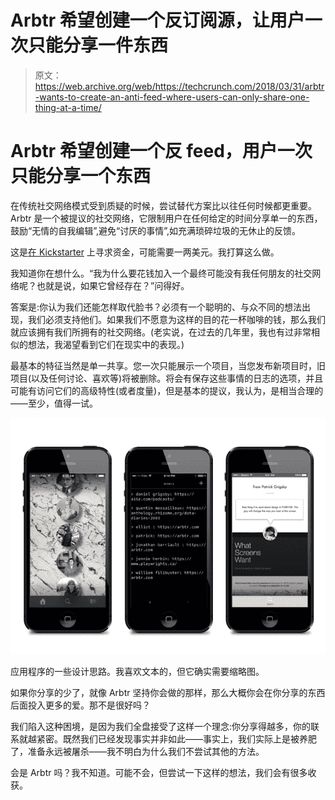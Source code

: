 # Arbtr 希望创建一个反订阅源，让用户一次只能分享一件东西 

> 原文：<https://web.archive.org/web/https://techcrunch.com/2018/03/31/arbtr-wants-to-create-an-anti-feed-where-users-can-only-share-one-thing-at-a-time/>

# Arbtr 希望创建一个反 feed，用户一次只能分享一个东西

在传统社交网络模式受到质疑的时候，尝试替代方案比以往任何时候都更重要。Arbtr 是一个被提议的社交网络，它限制用户在任何给定的时间分享单一的东西，鼓励“无情的自我编辑”,避免“讨厌的事情”,如充满琐碎垃圾的无休止的反馈。

这是[在 Kickstarter](https://web.archive.org/web/20221025225538/https://www.kickstarter.com/projects/763993483/arbtr-share-less-share-better-100-human-curation) 上寻求资金，可能需要一两美元。我打算这么做。

我知道你在想什么。“我为什么要花钱加入一个最终可能没有我任何朋友的社交网络呢？也就是说，如果它曾经存在？”问得好。

答案是:你认为我们还能怎样取代脸书？必须有一个聪明的、与众不同的想法出现，我们必须支持他们。如果我们不愿意为这样的目的花一杯咖啡的钱，那么我们就应该拥有我们所拥有的社交网络。(老实说，在过去的几年里，我也有过非常相似的想法，我渴望看到它们在现实中的表现。)

最基本的特征当然是单一共享。您一次只能展示一个项目，当您发布新项目时，旧项目(以及任何讨论、喜欢等)将被删除。将会有保存这些事情的日志的选项，并且可能有访问它们的高级特性(或者度量)，但是基本的提议，我认为，是相当合理的——至少，值得一试。

![](img/5c5bbe1807742ea5bb2c83a687640c8a.png)

应用程序的一些设计思路。我喜欢文本的，但它确实需要缩略图。

如果你分享的少了，就像 Arbtr 坚持你会做的那样，那么大概你会在你分享的东西后面投入更多的爱。那不是很好吗？

我们陷入这种困境，是因为我们全盘接受了这样一个理念:你分享得越多，你的联系就越紧密。既然我们已经发现事实并非如此——事实上，我们实际上是被养肥了，准备永远被屠杀——我不明白为什么我们不尝试其他的方法。

会是 Arbtr 吗？我不知道。可能不会，但尝试一下这样的想法，我们会有很多收获。